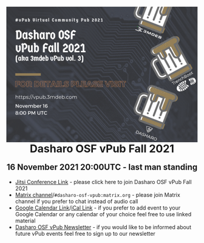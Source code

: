 <p align="center" style="margin-bottom: 0px !important;">
  <img width="800" src="images/dasharo-osf-vpub-fall-2021-poster.png" alt="Dasharo OSF vPub Fall 2021 poster" align="center">
  </p>
<h1 align="center" style="margin-top: 0px;">Dasharo OSF vPub Fall 2021</h1>
<h2 align="center" style="margin-top: 0px;">16 November 2021 20:00UTC - last man standing</h2>

* [Jitsi Conference Link](https://meet.jit.si/dasharo-osf-vpub) - please click here to join Dasharo OSF vPub Fall 2021
* [Matrix channel](https://matrix.to/#/#dasharo-osf-vpub:matrix.org)/`#dasharo-osf-vpub:matrix.org` - please join Matrix channel if you prefer to chat instead of audio call
* [Google Calendar Link](https://calendar.google.com/calendar/r/eventedit/copy/NTQ1dTJkNGw4bG9pZGFkc2gxYjcyYW9samUgZXZlbnRzQDNtZGViLmNvbQ)/[iCal Link](https://cloud.3mdeb.com/index.php/s/4kDZpKrExqZy9fo) - if you prefer to add event to your Google Calendar or any calendar of your choice feel free to use linked material
* [Dasharo OSF vPub Newsletter](https://newsletter.3mdeb.com/subscription/0_K65I7ro) - if you would like to be informed about future vPub events feel free to sign up to our newsletter

